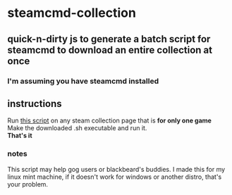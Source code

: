 # steamcmd-collection
## quick-n-dirty js to generate a batch script for steamcmd to download an entire collection at once
### I'm assuming you have steamcmd installed
## instructions 
Run [this script](script.js) on any steam collection page that is <strong>for only one game</strong> <br>
Make the downloaded .sh executable and run it. <br>
<strong> That's it </strong>
### notes
This script may help gog users or blackbeard's buddies.
I made this for my linux mint machine, if it doesn't work for windows or another distro, that's your problem.
